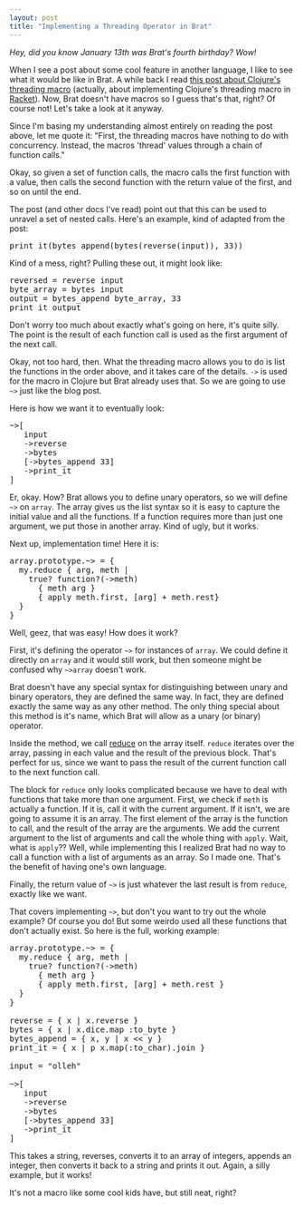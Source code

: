 ```yaml
---
layout: post
title: "Implementing a Threading Operator in Brat"
---
```


*Hey, did you know January 13th was Brat's fourth birthday? Wow!*

When I see a post about some cool feature in another language, I like to see what it would be like in Brat. A while back I read [this post about Clojure's threading macro](http://www.greghendershott.com/2013/05/the-threading-macro.html) (actually, about implementing Clojure's threading macro in [Racket](http://racket-lang.org/)). Now, Brat doesn't have macros so I guess that's that, right? Of course not! Let's take a look at it anyway.

Since I'm basing my understanding almost entirely on reading the post above, let me quote it: "First, the threading macros have nothing to do with concurrency. Instead, the macros 'thread' values through a chain of function calls."

Okay, so given a set of function calls, the macro calls the first function with a value, then calls the second function with the return value of the first, and so on until the end.

The post (and other docs I've read) point out that this can be used to unravel a set of nested calls. Here's an example, kind of adapted from the post:

<pre>
print_it(bytes_append(bytes(reverse(input)), <span class="Constant">33</span>))
</pre>

Kind of a mess, right? Pulling these out, it might look like:

<pre>
reversed = reverse input
byte_array = bytes input
output = bytes_append byte_array, <span class="Constant">33</span>
print_it output
</pre>

Don't worry too much about exactly what's going on here, it's quite silly. The point is the result of each function call is used as the first argument of the next call.

Okay, not too hard, then. What the threading macro allows you to do is list the functions in the order above, and it takes care of the details. `->` is used for the macro in Clojure but Brat already uses that. So we are going to use `~>` just like the blog post.

Here is how we want it to eventually look:

<pre>
~&gt;<span class="Special">[</span>
   input
   <span class="Constant">-&gt;reverse</span>
   <span class="Constant">-&gt;bytes</span>
   <span class="Special">[</span><span class="Constant">-&gt;bytes_append</span> <span class="Constant">33</span><span class="Special">]</span>
   <span class="Constant">-&gt;print_it</span>
<span class="Special">]</span>
</pre>

Er, okay. How? Brat allows you to define unary operators, so we will define `~>` on `array`. The array gives us the list syntax so it is easy to capture the initial value and all the functions. If a function requires more than just one argument, we put those in another array. Kind of ugly, but it works.

Next up, implementation time! Here it is:

<pre>
<span class="Statement">array</span>.prototype.~&gt; = <span class="Special">{</span>
  my.reduce <span class="Special">{</span> arg, meth |
    true? function?(<span class="Constant">-&gt;meth</span>)
      <span class="Special">{</span> meth arg <span class="Special">}</span>
      <span class="Special">{</span> apply meth.first, <span class="Special">[</span>arg<span class="Special">]</span> + meth.rest<span class="Special">}</span>
  <span class="Special">}</span>
<span class="Special">}</span>
</pre>

Well, geez, that was easy! How does it work?

First, it's defining the operator `~>` for instances of `array`. We could define it directly on `array` and it would still work, but then someone might be confused why `~>array` doesn't work.

Brat doesn't have any special syntax for distinguishing between unary and binary operators, they are defined the same way. In fact, they are defined exactly the same way as any other method. The only thing special about this method is it's name, which Brat will allow as a unary (or binary) operator.

Inside the method, we call [reduce](http://brat-lang.org/docs/array#reduce) on the array itself. `reduce` iterates over the array, passing in each value and the result of the previous block. That's perfect for us, since we want to pass the result of the current function call to the next function call.

The block for `reduce` only looks complicated because we have to deal with functions that take more than one argument. First, we check if `meth` is actually a function. If it is, call it with the current argument. If it isn't, we are going to assume it is an array. The first element of the array is the function to call, and the result of the array are the arguments. We add the current argument to the list of arguments and call the whole thing with `apply`. Wait, what is `apply`?? Well, while implementing this I realized Brat had no way to call a function with a list of arguments as an array. So I made one. That's the benefit of having one's own language.

Finally, the return value of `~>` is just whatever the last result is from `reduce`, exactly like we want.

That covers implementing `~>`, but don't you want to try out the whole example? Of course you do! But some weirdo used all these functions that don't actually exist. So here is the full, working example:

<pre>
<span class="Statement">array</span>.prototype.~&gt; = <span class="Special">{</span>
  my.reduce <span class="Special">{</span> arg, meth |
    true? function?(<span class="Constant">-&gt;meth</span>)
      <span class="Special">{</span> meth arg <span class="Special">}</span>
      <span class="Special">{</span> apply meth.first, <span class="Special">[</span>arg<span class="Special">]</span> + meth.rest <span class="Special">}</span>
  <span class="Special">}</span>
<span class="Special">}</span>

reverse = <span class="Special">{</span> x | x.reverse }
bytes = <span class="Special">{</span> x | x.dice.map <span class="Constant">:to_byte</span> }
bytes_append = <span class="Special">{</span> x, y | x &lt;&lt; y }
print_it = <span class="Special">{</span> x | <span class="Statement">p</span> x.map(<span class="Constant">:to_char</span>).join }

input = <span class="Special">&quot;</span><span class="Constant">olleh</span><span class="Special">&quot;</span>

~&gt;<span class="Special">[</span>
   input
   <span class="Constant">-&gt;reverse</span>
   <span class="Constant">-&gt;bytes</span>
   <span class="Special">[</span><span class="Constant">-&gt;bytes_append</span> <span class="Constant">33</span><span class="Special">]</span>
   <span class="Constant">-&gt;print_it</span>
<span class="Special">]</span>
</pre>

This takes a string, reverses, converts it to an array of integers, appends an integer, then converts it back to a string and prints it out. Again, a silly example, but it works!

It's not a macro like some cool kids have, but still neat, right?
